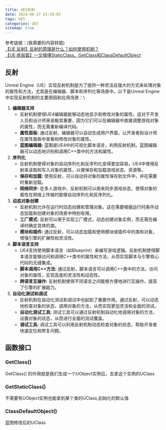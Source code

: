 ```yaml
---
title: UE5反射
date: 2024-06-27 23:10:03
tags: UE5
categories: UE5
sitemap: true
---
```

参考链接：(我需要的内容转载) \
[【UE 反射】反射的原理是什么？如何使用机制？](https://blog.csdn.net/hhw_hhw/article/details/139287867)  \
[【UE·底层篇】一文搞懂StaticClass、GetClass和ClassDefaultObject](https://blog.csdn.net/j756915370/article/details/117913118)
## 反射
Unreal Engine（UE）实现反射机制是为了提供一种灵活且强大的方式来处理对象的属性和方法，尤其是在编辑器、脚本和序列化等场景中。以下是Unreal Engine中实现反射机制的主要原因和应用场景：\
1. **编辑器支持**
   - 反射机制使得UE4编辑器能够动态地显示和修改对象的属性。这对于开发人员和设计师来说极其重要，因为它们可以在编辑器中直接调整游戏对象的属性，而无需重新编译代码。
   - **属性面板:** 通过反射，编辑器可以自动生成用户界面，让开发者和设计师在属性面板中查看和修改对象的属性。
   - **蓝图编辑器:** 蓝图是UE4中的可视化脚本语言，利用反射机制，蓝图编辑器可以动态地识别和调用C++类中的方法和属性。
2. **序列化**
   - 反射机制使得对象的自动序列化和反序列化变得更加容易。UE4中使用反射来读取和写入对象的属性，以便保存和加载游戏状态、资源等。
   - **保存和加载:** 使用反射，可以自动将对象的属性保存到文件中，并在需要时重新加载。
   - **网络同步:** 在多人游戏中，反射机制可以用来同步游戏状态，使得对象的属性在网络上传输时能够自动序列化和反序列化。
3. **动态对象创建**
   - 反射机制允许在运行时动态创建和管理对象。这在需要根据运行时条件动态加载和创建对象的场景中特别有用。
   - **工厂模式:** 反射可以用于实现工厂模式，动态创建对象实例，而无需在编译时确定具体的类。
   - **模块和插件:** 通过反射，可以动态加载和使用模块或插件中的类和对象，增强引擎的扩展性和灵活性。
4. **脚本语言支持**
   - UE4支持使用脚本语言（如Blueprint）来编写游戏逻辑。反射机制使得脚本语言能够访问和调用C++类中的属性和方法，从而实现脚本与引擎核心代码的无缝集成。
   - **脚本调用C++方法:** 通过反射，脚本语言可以调用C++类中的方法，访问对象的属性，实现高度的灵活性和动态性。
   - **跨语言互操作:** 反射机制使得不同语言之间能够方便地进行互操作，提高了引擎的扩展能力。
5. **自动化测试和调试**
   - 反射机制在自动化测试和调试中也起到了重要作用。通过反射，可以动态地检查对象的状态，调用对象的方法，从而实现更加灵活和全面的测试。
   - **自动化测试工具:** 测试工具可以通过反射机制自动化地调用对象的方法，设置对象的状态，从而进行全面的测试覆盖。
   - **调试工具:** 调试工具可以利用反射机制动态检查对象的状态，帮助开发者快速定位和修复问题。

## 函数接口
### GetClass()
GetClass() 的作用就是我们生成一个UObject实例后，去拿这个实例的UClass
### GetStaticClass()
不需要有UObject实例也能拿到某个类的UClass,初始化的默认值
### ClassDefaultObject()
蓝图修改后的UClass
